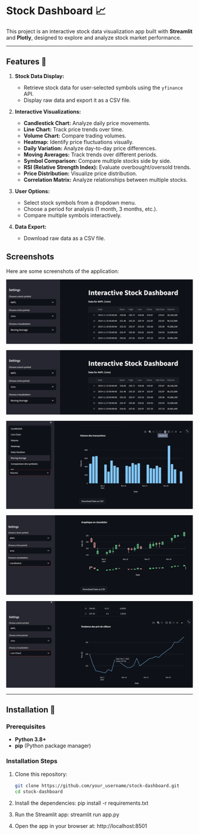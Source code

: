 # Stock Dashboard 📈

This project is an interactive stock data visualization app built with **Streamlit** and **Plotly**, designed to explore and analyze stock market performance.

---

## Features 🔧

1. **Stock Data Display:**
   - Retrieve stock data for user-selected symbols using the `yfinance` API.
   - Display raw data and export it as a CSV file.

2. **Interactive Visualizations:**
   - **Candlestick Chart:** Analyze daily price movements.
   - **Line Chart:** Track price trends over time.
   - **Volume Chart:** Compare trading volumes.
   - **Heatmap:** Identify price fluctuations visually.
   - **Daily Variation:** Analyze day-to-day price differences.
   - **Moving Averages:** Track trends over different periods.
   - **Symbol Comparison:** Compare multiple stocks side by side.
   - **RSI (Relative Strength Index):** Evaluate overbought/oversold trends.
   - **Price Distribution:** Visualize price distribution.
   - **Correlation Matrix:** Analyze relationships between multiple stocks.

3. **User Options:**
   - Select stock symbols from a dropdown menu.
   - Choose a period for analysis (1 month, 3 months, etc.).
   - Compare multiple symbols interactively.

4. **Data Export:**
   - Download raw data as a CSV file.

## Screenshots

Here are some screenshots of the application:

![Dashboard Screenshot](./screenshots/dashboard.png)

![calculs Screenshot](./screenshots/calculs.png)

![Plot 1](./screenshots/plot1.png)

![Plot 2](./screenshots/plot2.png)

![Plot 3](./screenshots/plot3.png)

---

## Installation 🚀

### Prerequisites
- **Python 3.8+**
- **pip** (Python package manager)

### Installation Steps

1. Clone this repository:
   ```bash
   git clone https://github.com/your_username/stock-dashboard.git
   cd stock-dashboard

2. Install the dependencies:
pip install -r requirements.txt

3. Run the Streamlit app:
streamlit run app.py

4. Open the app in your browser at:
http://localhost:8501

